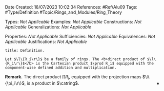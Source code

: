 <div class="topSpace"></div>

Date Created: 18/07/2023 10:02:34
References: #Ref/Alu09
Tags: #Type/Definition #Topic/Rings_and_Modules/Ring_Theory

Types: <i>Not Applicable</i>
Examples: <i>Not Applicable</i>
Constructions: <i>Not Applicable</i>
Generalizations: <i>Not Applicable</i>

Properties: <i>Not Applicable</i>
Sufficiencies: <i>Not Applicable</i>
Equivalences: <i>Not Applicable</i>
Justifications: <i>Not Applicable</i>

``` ad-Definition
title: Definition.

Let $\l\{R_i\r\}$ be a family of rings. The <b>direct product of $\l\{R_i\r\}$</b> is the Cartesian product $\prod R_i$ equipped with the component-wise defined addition and multiplication.

```

<b>Remark.</b> The direct product $\prod R_i$, equipped with the projection maps $\l\{\pi_i\r\}$, is a product in $\catring$.<span style="float:right;">$\blacklozenge$</span>